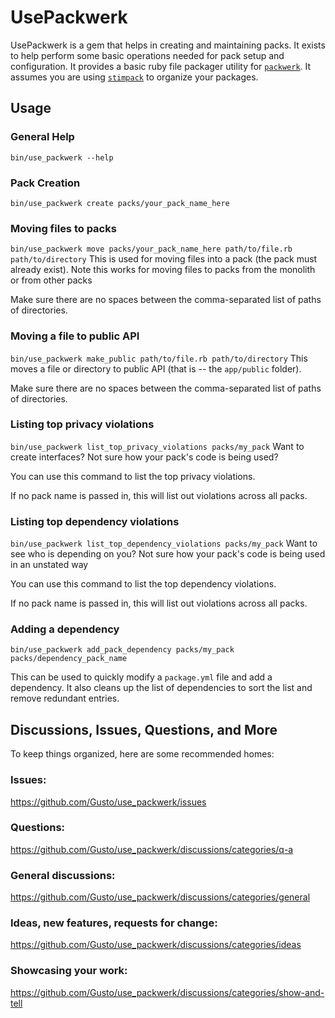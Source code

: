 # UsePackwerk

UsePackwerk is a gem that helps in creating and maintaining packs. It exists to help perform some basic operations needed for pack setup and configuration. It provides a basic ruby file packager utility for [`packwerk`](https://github.com/Shopify/packwerk/). It assumes you are using [`stimpack`](https://github.com/rubyatscale/stimpack) to organize your packages.

## Usage
### General Help
`bin/use_packwerk --help`

### Pack Creation
`bin/use_packwerk create packs/your_pack_name_here`

### Moving files to packs
`bin/use_packwerk move packs/your_pack_name_here path/to/file.rb path/to/directory`
This is used for moving files into a pack (the pack must already exist).
Note this works for moving files to packs from the monolith or from other packs

Make sure there are no spaces between the comma-separated list of paths of directories.

### Moving a file to public API
`bin/use_packwerk make_public path/to/file.rb path/to/directory`
This moves a file or directory to public API (that is -- the `app/public` folder).

Make sure there are no spaces between the comma-separated list of paths of directories.

### Listing top privacy violations
`bin/use_packwerk list_top_privacy_violations packs/my_pack`
Want to create interfaces? Not sure how your pack's code is being used?

You can use this command to list the top privacy violations.

If no pack name is passed in, this will list out violations across all packs.

### Listing top dependency violations
`bin/use_packwerk list_top_dependency_violations packs/my_pack`
Want to see who is depending on you? Not sure how your pack's code is being used in an unstated way

You can use this command to list the top dependency violations.

If no pack name is passed in, this will list out violations across all packs.

### Adding a dependency
`bin/use_packwerk add_pack_dependency packs/my_pack packs/dependency_pack_name`

This can be used to quickly modify a `package.yml` file and add a dependency. It also cleans up the list of dependencies to sort the list and remove redundant entries.

## Discussions, Issues, Questions, and More
To keep things organized, here are some recommended homes:

### Issues:
https://github.com/Gusto/use_packwerk/issues

### Questions:
https://github.com/Gusto/use_packwerk/discussions/categories/q-a

### General discussions:
https://github.com/Gusto/use_packwerk/discussions/categories/general

### Ideas, new features, requests for change:
https://github.com/Gusto/use_packwerk/discussions/categories/ideas

### Showcasing your work:
https://github.com/Gusto/use_packwerk/discussions/categories/show-and-tell

